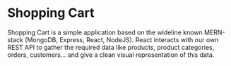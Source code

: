 # Shopping Cart

Shopping Cart is a simple application based on the wideline known MERN-stack (MongoDB, Express, React, NodeJS).
React interacts with our own REST API to gather the required data like products, product categories, orders, customers... and give a clean visual representation of this data.
